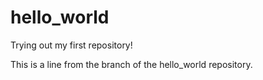 # hello_world
Trying out my first repository!

This is a line from the branch of the hello_world repository.
